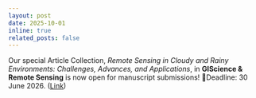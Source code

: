 ```yaml
---
layout: post
date: 2025-10-01
inline: true
related_posts: false
---
```


Our special Article Collection, *Remote Sensing in Cloudy and Rainy Environments: Challenges, Advances, and Applications*, in **GIScience & Remote Sensing** is now open for manuscript submissions! 📢Deadline: 30 June 2026. ([Link](https://think.taylorandfrancis.com/article_collections/remote-sensing-in-cloudy-and-rainy-environments-challenges-advances-and-applications/))<br>

